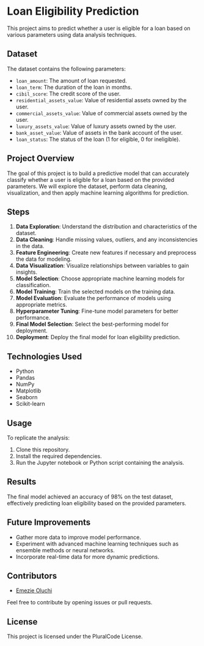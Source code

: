 # Loan Eligibility Prediction

This project aims to predict whether a user is eligible for a loan based on various parameters using data analysis techniques.

## Dataset

The dataset contains the following parameters:

- `loan_amount`: The amount of loan requested.
- `loan_term`: The duration of the loan in months.
- `cibil_score`: The credit score of the user.
- `residential_assets_value`: Value of residential assets owned by the user.
- `commercial_assets_value`: Value of commercial assets owned by the user.
- `luxury_assets_value`: Value of luxury assets owned by the user.
- `bank_asset_value`: Value of assets in the bank account of the user.
- `loan_status`: The status of the loan (1 for eligible, 0 for ineligible).

## Project Overview

The goal of this project is to build a predictive model that can accurately classify whether a user is eligible for a loan based on the provided parameters. We will explore the dataset, perform data cleaning, visualization, and then apply machine learning algorithms for prediction.

## Steps

1. **Data Exploration**: Understand the distribution and characteristics of the dataset.
2. **Data Cleaning**: Handle missing values, outliers, and any inconsistencies in the data.
3. **Feature Engineering**: Create new features if necessary and preprocess the data for modeling.
4. **Data Visualization**: Visualize relationships between variables to gain insights.
5. **Model Selection**: Choose appropriate machine learning models for classification.
6. **Model Training**: Train the selected models on the training data.
7. **Model Evaluation**: Evaluate the performance of models using appropriate metrics.
8. **Hyperparameter Tuning**: Fine-tune model parameters for better performance.
9. **Final Model Selection**: Select the best-performing model for deployment.
10. **Deployment**: Deploy the final model for loan eligibility prediction.

## Technologies Used

- Python
- Pandas
- NumPy
- Matplotlib
- Seaborn
- Scikit-learn

## Usage

To replicate the analysis:

1. Clone this repository.
2. Install the required dependencies.
3. Run the Jupyter notebook or Python script containing the analysis.

## Results

The final model achieved an accuracy of 98% on the test dataset, effectively predicting loan eligibility based on the provided parameters.

## Future Improvements

- Gather more data to improve model performance.
- Experiment with advanced machine learning techniques such as ensemble methods or neural networks.
- Incorporate real-time data for more dynamic predictions.

## Contributors

- [Emezie Oluchi](https://github.com/emezieoluchi29)

Feel free to contribute by opening issues or pull requests.

## License

This project is licensed under the PluralCode License.
